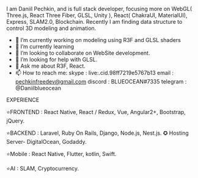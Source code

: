
I am Daniil Pechkin, and is full stack developer, focusing more on WebGL( Three.js, React Three Fiber, GLSL, Unity ), React( ChakraUI, MaterialUI), Express, SLAM2.0, Blockchain. 
Recently I am finding  data structure to control 3D modeling and animation.

- 🔭 I’m currently working on modeling using R3F and GLSL shaders
- 🌱 I’m currently learning 
- 👯 I’m looking to collaborate on WebSite development.
- 🤔 I’m looking for help with GLSL.
- 💬 Ask me about R3F, React.
- 📫 How to reach me: skype : live:.cid.98ff7219e5767b13 email : pechkinfreedev@gmail.com discord : BLUEOCEAN#7335 telegram : @Daniilblueocean

EXPERIENCE

⭐FRONTEND : React Native, React / Redux, Vue, Angular2+, Bootstrap, jQuery.

⭐BACKEND : Laravel, Ruby On Rails, Django, Node.js, Nest.js.
✪ Hosting Server- DigitalOcean, Godaddy.

⭐Mobile : React Native, Flutter, kotlin, Swift.

⭐AI : SLAM, Cryptocurrency.
